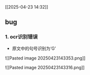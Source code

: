 [[2025-04-23 14:32]]
## bug

### 1. ocr识别错误

- 原文中的句号识别为‘G’

![[Pasted image 20250423143353.png]]
  
![[Pasted image 20250423143316.png]]

